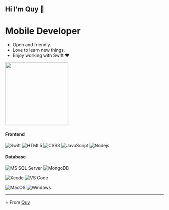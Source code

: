## Hi I'm Quy :fox_face:

# Mobile Developer

- Open and friendly.
- Love to learn new things.
- Enjoy working with Swift ❤

<a href="https://github.com/lnnquy"><img align="center" width="auto" height="200" src="https://lh3.googleusercontent.com/b638AaMEGHkJNFD80H1cLPScVier5iHTc9s33jARfQ_MQI-yZ44Iy5J3I_T4dCxjCHsq_HISz6aXbXJzs6US3ugjLBfqBVR5upHHLIcVDn3HmM1f-v1PFTKMRtZqCFrURIPN2BKeVUOLJlKHX1Q1tR2gHWu_0ma2bYDP6RkpUrfFv7mnBVZXwsr_5aHGgVCuvdQJL4bo90kNg0IpNg_YCXeP_112doJAZMrSfhJ0Jt59Ci362wF3igXSVLaAoQ7oBD4sV5iQVXodvyfBYlCPlEl0H5Tc_zhQjg7MvJZOOtCwMOXfGe5ii7l8oDXIWjnijeD5dMppPwvLZnTV6SOnufovDTaT8uYkH02tJpdBeWOwVcN1YSUC7OyFNil23xccZ8zA0tsveI6YLLgXS_v87keQRdAWTRDDt8n_dLCA7GkVy0yXjx28j_kkdnWlg3sPe6SJc73B3U1kktSYG9Hl5JSFMZC5eDObyZwcZtSZaHJORVRfFjp5sNpteEOEVemByJ9j6F_FGzKqzycENpsMtTyQ7sJt80fUyB9dts8WHk58nYp6Mgcnu0drkJHQyyL6KkULrZ7Qj-PSr4SG6R34NTB4sgJshLOYZAqGdm_Qnos4yoNJxNm4hEFYDwK5Ppe-9-VRc_NuBQDzwH97_stRmGqSZ4sGZT5VWlyVmftPTdcevBHohlfKRoXL1cn3Jy_yN2rbLNakjzUrtTbSxVmzhko=w1201-h630-no?authuser=1"></a>
#### Frontend
![Swift](https://img.shields.io/badge/Swift-FA7343?style=for-the-badge&logo=swift&logoColor=white)
![HTML5](https://img.shields.io/badge/-HTML5-%23E44D27?style=flat-square&logo=html5&logoColor=ffffff)
![CSS3](https://img.shields.io/badge/-CSS3-%231572B6?style=flat-square&logo=css3)
![JavaScript](https://img.shields.io/badge/-JavaScript-%23F7DF1C?style=flat-square&logo=javascript&logoColor=000000&labelColor=%23F7DF1C&color=%23FFCE5A)
![Nodejs](https://img.shields.io/badge/-Nodejs-black?style=flat-square&logo=Node.js)

#### Database
![MS SQL Server](http://img.shields.io/badge/-MS%20SQL%20Server-CC2927?style=flat-square&logo=microsoft-sql-server&logoColor=ffffff)
![MongoDB](https://img.shields.io/badge/MongoDB-4EA94B?style=for-the-badge&logo=mongodb&logoColor=white)

![Xcode](https://img.shields.io/badge/Xcode-007ACC?style=for-the-badge&logo=Xcode&logoColor=white)
![VS Code](http://img.shields.io/badge/-VS%20Code-007ACC?style=flat-square&logo=visual-studio-code&logoColor=ffffff)

![MacOS](https://img.shields.io/badge/mac%20os-000000?style=for-the-badge&logo=apple&logoColor=white)
![Windows](http://img.shields.io/badge/-Windows-0078D6?style=flat-square&logo=windows&logoColor=ffffff)

---
⭐️ From [Quy](https://github.com/lnnquy)
